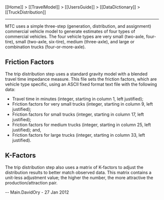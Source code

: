 [[Home]] > [[TravelModel]] > [[UsersGuide]] > [[DataDictionary]] > [[TruckDistribution]]

***

MTC uses a simple three-step (generation, distribution, and assignment) commercial vehicle model to generate estimates of four types of commercial vehicles. The four vehicle types are very small (two-axle, four-tire), small (two-axle, six-tire), medium (three-axle), and large or combination trucks (four-or-more-axle).

## Friction Factors

The trip distribution step uses a standard gravity model with a blended travel time impedance measure. This file sets the friction factors, which are vehicle type specific, using an ASCII fixed format text file with the following data:
* Travel time in minutes (integer, starting in column 1, left justified);
* Friction factors for very small trucks (integer, starting in column 9, left justified);
* Friction factors for small trucks (integer, starting in column 17, left justified);
* Friction factors for medium trucks (integer, starting in column 25, left justified); and,
* Friction factors for large trucks (integer, starting in column 33, left justified).

## K-Factors

The trip distribution step also uses a matrix of K-factors to adjust the distribution results to better match observed data. This matrix contains a unit-less adjustment value; the higher the number, the more attractive the production/attraction pair. 

-- Main.DavidOry - 27 Jan 2012
